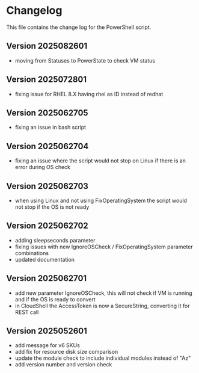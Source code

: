 # Changelog

This file contains the change log for the PowerShell script.

## Version 2025082601

* moving from Statuses to PowerState to check VM status

## Version 2025072801

* fixing issue for RHEL 8.X having rhel as ID instead of redhat

## Version 2025062705

* fixing an issue in bash script

## Version 2025062704

* fixing an issue where the script would not stop on Linux if there is an error during OS check

## Version 2025062703

* when using Linux and not using FixOperatingSystem the script would not stop if the OS is not ready

## Version 2025062702

* adding sleepseconds parameter
* fixing issues with new IgnoreOSCheck / FixOperatingSystem parameter combinations
* updated documentation

## Version 2025062701

* add new parameter IgnoreOSCheck, this will not check if VM is running and if the OS is ready to convert
* in CloudShell the AccessToken is now a SecureString, converting it for REST call

## Version 2025052601

* add message for v6 SKUs
* add fix for resource disk size comparison
* update the module check to include individual modules instead of "Az"
* add version number and version check
